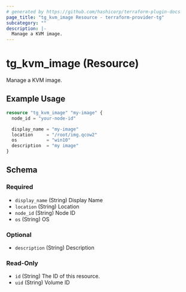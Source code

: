 ```yaml
---
# generated by https://github.com/hashicorp/terraform-plugin-docs
page_title: "tg_kvm_image Resource - terraform-provider-tg"
subcategory: ""
description: |-
  Manage a KVM image.
---
```


# tg_kvm_image (Resource)

Manage a KVM image.

## Example Usage

```terraform
resource "tg_kvm_image" "my-image" {
  node_id = "your-node-id"

  display_name = "my-image"
  location     = "/root/img.qcow2"
  os           = "win10"
  description  = "my image"
}
```

<!-- schema generated by tfplugindocs -->
## Schema

### Required

- `display_name` (String) Display Name
- `location` (String) Location
- `node_id` (String) Node ID
- `os` (String) OS

### Optional

- `description` (String) Description

### Read-Only

- `id` (String) The ID of this resource.
- `uid` (String) Volume ID
